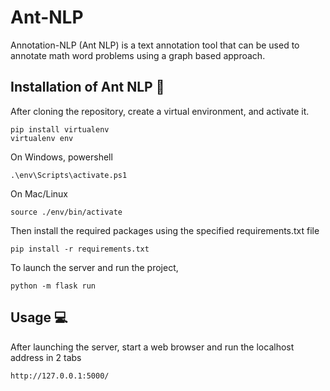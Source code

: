 # Ant-NLP
Annotation-NLP (Ant NLP) is a text annotation tool that can be used to annotate math word problems using a graph based approach.


## Installation of Ant NLP 🚀

After cloning the repository, create a virtual environment, and activate it.

```
pip install virtualenv
virtualenv env
```

On Windows, powershell
```
.\env\Scripts\activate.ps1
```

On Mac/Linux
```
source ./env/bin/activate
```

Then install the required packages using the specified requirements.txt file
```
pip install -r requirements.txt
```

To launch the server and run the project,
```
python -m flask run
```

## Usage 💻

After launching the server, start a web browser and run the localhost address in 2 tabs
```
http://127.0.0.1:5000/
```

